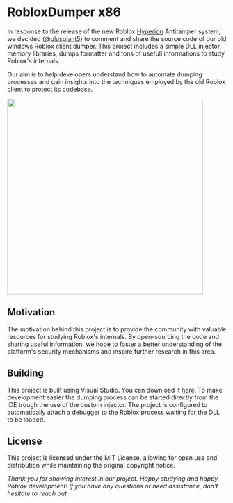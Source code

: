# RobloxDumper x86

In response to the release of the new Roblox [Hyperion](https://devforum.roblox.com/t/welcoming-byfron-to-roblox/2018233) Antitamper system, we decided ([@plusgiant5](https://github.com/plusgiant5)) to comment and share the source code of our old windows Roblox client dumper. This project includes a simple DLL injector, memory libraries, dumps formatter and tons of usefull informations to study Roblox's internals.

Our aim is to help developers understand how to automate dumping processes and gain insights into the techniques employed by the old Roblox client to protect its codebase.

<img src="https://github.com/uniquadev/RobloxDumper/blob/main/Examples/19-04-23.png?raw=true" width="450" height="450" />

## Motivation
The motivation behind this project is to provide the community with valuable resources for studying Roblox's internals. By open-sourcing the code and sharing useful information, we hope to foster a better understanding of the platform's security mechanisms and inspire further research in this area.

## Building
This project is built using Visual Studio. You can download it [here](https://visualstudio.microsoft.com/downloads/).
To make development easier the dumping process can be started directly from the IDE trough the use of the custom injector.
The project is configured to automatically attach a debugger to the Roblox process waiting for the DLL to be loaded.

## License
This project is licensed under the MIT License, allowing for open use and distribution while maintaining the original copyright notice.

*Thank you for showing interest in our project. Happy studying and happy Roblox development! If you have any questions or need assistance, don't hesitate to reach out.*
